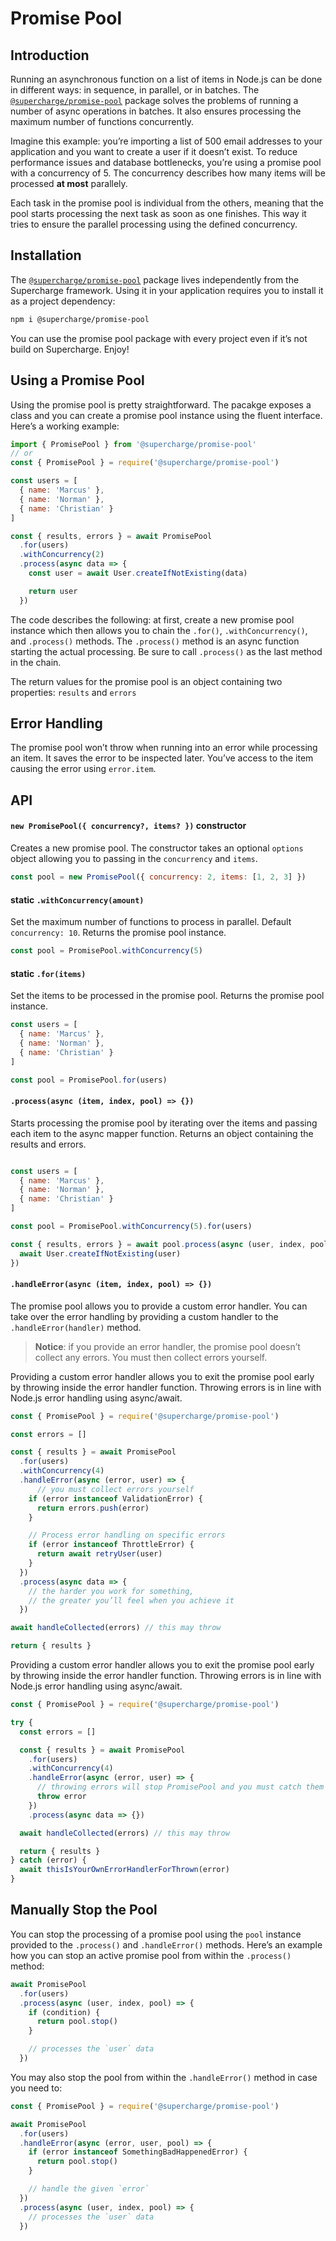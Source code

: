 # Promise Pool


## Introduction
Running an asynchronous function on a list of items in Node.js can be done in different ways: in sequence, in parallel, or in batches. The [`@supercharge/promise-pool`](https://github.com/superchargejs/promise-pool) package solves the problems of running a number of async operations in batches. It also ensures processing the maximum number of functions concurrently.

Imagine this example: you’re importing a list of 500 email addresses to your application and you want to create a user if it doesn’t exist. To reduce performance issues and database bottlenecks, you’re using a promise pool with a concurrency of 5. The concurrency describes how many items will be processed **at most** parallely.

Each task in the promise pool is individual from the others, meaning that the pool starts processing the next task as soon as one finishes. This way it tries to ensure the parallel processing using the defined concurrency.


## Installation
The [`@supercharge/promise-pool`](https://github.com/superchargejs/promise-pool) package lives independently from the Supercharge framework. Using it in your application requires you to install it as a project dependency:

```bash
npm i @supercharge/promise-pool
```

You can use the promise pool package with every project even if it’s not build on Supercharge. Enjoy!


## Using a Promise Pool
Using the promise pool is pretty straightforward. The pacakge exposes a class and you can create a promise pool instance using the fluent interface. Here’s a working example:

```js
import { PromisePool } from '@supercharge/promise-pool'
// or
const { PromisePool } = require('@supercharge/promise-pool')

const users = [
  { name: 'Marcus' },
  { name: 'Norman' },
  { name: 'Christian' }
]

const { results, errors } = await PromisePool
  .for(users)
  .withConcurrency(2)
  .process(async data => {
    const user = await User.createIfNotExisting(data)

    return user
  })
```

The code describes the following: at first, create a new promise pool instance which then allows you to chain the `.for()`, `.withConcurrency()`, and `.process()` methods. The `.process()` method is an async function starting the actual processing. Be sure to call `.process()` as the last method in the chain.

The return values for the promise pool is an object containing two properties: `results` and `errors`


## Error Handling
The promise pool won’t throw when running into an error while processing an item. It saves the error to be inspected later. You’ve access to the item causing the error using `error.item`.


## API

#### `new PromisePool({ concurrency?, items? })` constructor
Creates a new promise pool. The constructor takes an optional `options` object allowing you to passing in the `concurrency` and `items`.

```js
const pool = new PromisePool({ concurrency: 2, items: [1, 2, 3] })
```


#### static `.withConcurrency(amount)`
Set the maximum number of functions to process in parallel. Default `concurrency: 10`. Returns the promise pool instance.

```js
const pool = PromisePool.withConcurrency(5)
```


#### static `.for(items)`
Set the items to be processed in the promise pool. Returns the promise pool instance.

```js
const users = [
  { name: 'Marcus' },
  { name: 'Norman' },
  { name: 'Christian' }
]

const pool = PromisePool.for(users)
```


#### `.process(async (item, index, pool) => {})`
Starts processing the promise pool by iterating over the items and passing each item to the async mapper function. Returns an object containing the results and errors.

```js

const users = [
  { name: 'Marcus' },
  { name: 'Norman' },
  { name: 'Christian' }
]

const pool = PromisePool.withConcurrency(5).for(users)

const { results, errors } = await pool.process(async (user, index, pool) => {
  await User.createIfNotExisting(user)
})
```

#### `.handleError(async (item, index, pool) => {})`
The promise pool allows you to provide a custom error handler. You can take over the error handling by providing a custom handler to the `.handleError(handler)` method.

> **Notice**: if you provide an error handler, the promise pool doesn’t collect any errors. You must then collect errors yourself.

Providing a custom error handler allows you to exit the promise pool early by throwing inside the error handler function. Throwing errors is in line with Node.js error handling using async/await.

```js
const { PromisePool } = require('@supercharge/promise-pool')

const errors = []

const { results } = await PromisePool
  .for(users)
  .withConcurrency(4)
  .handleError(async (error, user) => {
      // you must collect errors yourself
    if (error instanceof ValidationError) {
      return errors.push(error)
    }

    // Process error handling on specific errors
    if (error instanceof ThrottleError) {
      return await retryUser(user)
    }
  })
  .process(async data => {
    // the harder you work for something,
    // the greater you’ll feel when you achieve it
  })

await handleCollected(errors) // this may throw

return { results }
```

Providing a custom error handler allows you to exit the promise pool early by throwing inside the error handler function. Throwing errors is in line with Node.js error handling using async/await.

```js
const { PromisePool } = require('@supercharge/promise-pool')

try {
  const errors = []

  const { results } = await PromisePool
    .for(users)
    .withConcurrency(4)
    .handleError(async (error, user) => {
      // throwing errors will stop PromisePool and you must catch them yourself
      throw error
    })
    .process(async data => {})

  await handleCollected(errors) // this may throw

  return { results }
} catch (error) {
  await thisIsYourOwnErrorHandlerForThrown(error)
}
```


## Manually Stop the Pool
You can stop the processing of a promise pool using the `pool` instance provided to the `.process()` and `.handleError()` methods. Here’s an example how you can stop an active promise pool from within the `.process()` method:

```js
await PromisePool
  .for(users)
  .process(async (user, index, pool) => {
    if (condition) {
      return pool.stop()
    }

    // processes the `user` data
  })
```

You may also stop the pool from within the `.handleError()` method in case you need to:

```js
const { PromisePool } = require('@supercharge/promise-pool')

await PromisePool
  .for(users)
  .handleError(async (error, user, pool) => {
    if (error instanceof SomethingBadHappenedError) {
      return pool.stop()
    }

    // handle the given `error`
  })
  .process(async (user, index, pool) => {
    // processes the `user` data
  })
```
